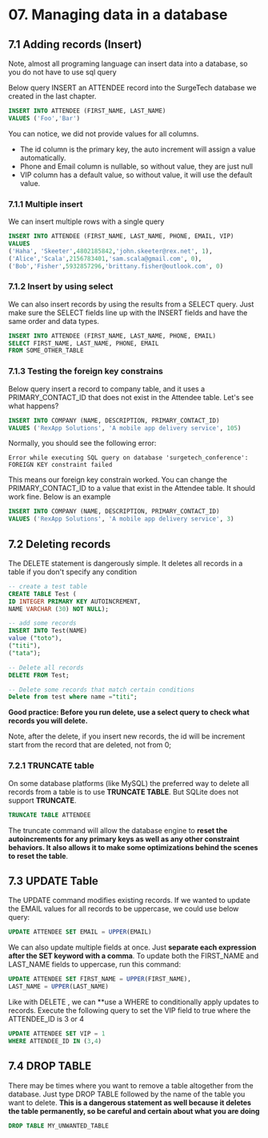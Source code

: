 # 07. Managing data in a database

## 7.1 Adding records (Insert)

Note, almost all programing language can insert data into a database, so you do not have to use sql query

Below query INSERT an ATTENDEE record into the SurgeTech database we created in the last chapter. 

```sql
INSERT INTO ATTENDEE (FIRST_NAME, LAST_NAME)
VALUES ('Foo','Bar')
```

You can notice, we did not provide values for all columns. 
- The id column is the primary key, the auto increment will assign a value automatically.
- Phone and Email column is nullable, so without value, they are just null
- VIP column has a default value, so without value, it will use the default value.

### 7.1.1 Multiple insert

We can insert multiple rows with a single query
```sql
INSERT INTO ATTENDEE (FIRST_NAME, LAST_NAME, PHONE, EMAIL, VIP)
VALUES
('Haha', 'Skeeter',4802185842,'john.skeeter@rex.net', 1),
('Alice','Scala',2156783401,'sam.scala@gmail.com', 0),
('Bob','Fisher',5932857296,'brittany.fisher@outlook.com', 0)
```

### 7.1.2 Insert by using select
We can also insert records by using the results from a SELECT query. Just make sure the SELECT fields line up with 
the INSERT fields and have the same order and data types.

```sql
INSERT INTO ATTENDEE (FIRST_NAME, LAST_NAME, PHONE, EMAIL)
SELECT FIRST_NAME, LAST_NAME, PHONE, EMAIL
FROM SOME_OTHER_TABLE
```

### 7.1.3 Testing the foreign key constrains

Below query insert a record to company table, and it uses a PRIMARY_CONTACT_ID that does not exist in the Attendee table.
Let's see what happens?

```sql
INSERT INTO COMPANY (NAME, DESCRIPTION, PRIMARY_CONTACT_ID)
VALUES ('RexApp Solutions', 'A mobile app delivery service', 105)
```

Normally, you should see the following error:
```text
Error while executing SQL query on database 'surgetech_conference': FOREIGN KEY constraint failed
```
This means our foreign key constrain worked. You can change the PRIMARY_CONTACT_ID to a value that exist in the Attendee table.
It should work fine. Below is an example

```sql
INSERT INTO COMPANY (NAME, DESCRIPTION, PRIMARY_CONTACT_ID)
VALUES ('RexApp Solutions', 'A mobile app delivery service', 3)
```

## 7.2 Deleting records

The DELETE statement is dangerously simple. It deletes all records in a table if you don't specify any condition

```sql
-- create a test table
CREATE TABLE Test (
ID INTEGER PRIMARY KEY AUTOINCREMENT,
NAME VARCHAR (30) NOT NULL);

-- add some records
INSERT INTO Test(NAME)
value ("toto"),
("titi"),
("tata");

-- Delete all records
DELETE FROM Test;

-- Delete some records that match certain conditions
Delete from test where name ="titi";
```

**Good practice: Before you run delete, use a select query to check what records you will delete.**

Note, after the delete, if you insert new records, the id will be increment start from the record that are deleted, not
from 0;

### 7.2.1 TRUNCATE table

On some database platforms (like MySQL) the preferred way to delete all records from a table is to use **TRUNCATE TABLE**.
But SQLite does not support **TRUNCATE**.

```sql
TRUNCATE TABLE ATTENDEE
```

The truncate command will allow the database engine to **reset the autoincrements for any primary keys as well as 
any other constraint behaviors. It also allows it to make some optimizations behind the scenes to reset the table**.

## 7.3 UPDATE Table

The UPDATE command modifies existing records. If we wanted to update the EMAIL values for all records to be uppercase, 
we could use below query:

```sql
UPDATE ATTENDEE SET EMAIL = UPPER(EMAIL)
```

We can also update multiple fields at once. Just **separate each expression after the SET keyword with a comma**. To 
update both the FIRST_NAME and LAST_NAME fields to uppercase, run this command:

```sql
UPDATE ATTENDEE SET FIRST_NAME = UPPER(FIRST_NAME),
LAST_NAME = UPPER(LAST_NAME)

```

Like with DELETE , we can **use a WHERE to conditionally apply updates to records. Execute the following query to set
the VIP field to true where the ATTENDEE_ID is 3 or 4

```sql
UPDATE ATTENDEE SET VIP = 1
WHERE ATTENDEE_ID IN (3,4)
```

## 7.4 DROP TABLE

There may be times where you want to remove a table altogether from the database. Just type DROP TABLE followed by 
the name of the table you want to delete. 
**This is a dangerous statement as well because it deletes the table permanently, so be careful and certain about what you are doing**

```sql
DROP TABLE MY_UNWANTED_TABLE
```
